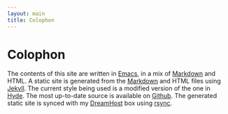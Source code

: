 ```yaml
---
layout: main
title: Colophon
---
```


# Colophon

The contents of this site are written in [Emacs][emacs], in a mix of
[Markdown][markdown] and HTML. A static site is generated from the
[Markdown][markdown] and HTML files using [Jekyll][jekyll]. The current style
being used is a modified version of the one in [Hyde][hyde]. The most up-to-date
source is available on [Github][github]. The generated static site is synced
with my [DreamHost][dreamhost] box using [rsync][rsync].

[emacs]: http://www.gnu.org/software/emacs/
[dreamhost]: http://www.dreamhost.com/
[jekyll]: http://jekyllrb.com/
[hyde]: http://hyde.getpoole.com/
[markdown]: http://daringfireball.net/projects/markdown/
[rsync]: http://rsync.samba.org/
[github]: http://github.com/jcazevedo/jcazevedo.net
